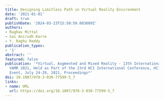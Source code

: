 ```yaml
---
title: Designing Limitless Path in Virtual Reality Environment
date: '2021-01-01'
draft: true
publishDate: '2024-03-23T15:50:59.603609Z'
authors:
- Raghav Mittal
- Sai Anirudh Karre
- Y. Raghu Reddy
publication_types:
- '1'
abstract: ''
featured: false
publication: '*Virtual, Augmented and Mixed Reality - 13th International Conference,
  VAMR 2021, Held as Part of the 23rd HCI International Conference, HCII 2021, Virtual
  Event, July 24-29, 2021, Proceedings*'
doi: 10.1007/978-3-030-77599-5_7
links:
- name: URL
  url: https://doi.org/10.1007/978-3-030-77599-5_7
---
```


